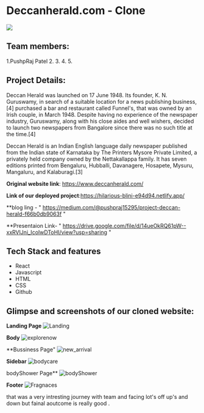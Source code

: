 # Deccanherald.com - Clone

<img src="https://raw.githubusercontent.com/pushpraj15295/deccan-project4/main/dk/dk.png" >

## Team members:
1.PushpRaj Patel 
2. 
3. 
4. 
5.


## Project Details:
Deccan Herald was launched on 17 June 1948. Its founder, K. N. Guruswamy, in search of a suitable location for a news publishing business, [4] purchased a bar and restaurant called Funnel's, that was owned by an Irish couple, in March 1948. Despite having no experience of the newspaper industry, Guruswamy, along with his close aides and well wishers, decided to launch two newspapers from Bangalore since there was no such title at the time.[4]

Deccan Herald is an Indian English language daily newspaper published from the Indian state of Karnataka by The Printers Mysore Private Limited, a privately held company owned by the Nettakallappa family. It has seven editions printed from Bengaluru, Hubballi, Davanagere, Hosapete, Mysuru, Mangaluru, and Kalaburagi.[3]

**Original website link**: https://www.deccanherald.com/

**Link of our deployed project**:https://hilarious-blini-e94d94.netlify.app/

**blog ling - " https://medium.com/@pushpraj15295/project-deccan-herald-f66b0db9063f "

**Presentaion Link- " https://drive.google.com/file/d/14ueOkRQ61pW--xxRVlJni_IcoIwDToHI/view?usp=sharing "

## Tech Stack and features
-  React
- Javascript
- HTML
- CSS
- Github


## Glimpse and screenshots of our cloned website:
**Landing Page**
![Landing](https://raw.githubusercontent.com/pushpraj15295/deccan-project4/main/dk/dk1.png)

**Body**
![explorenow](https://raw.githubusercontent.com/pushpraj15295/deccan-project4/main/dk/dk2.png)

**Bussiness Page"
![new_arrival](https://raw.githubusercontent.com/pushpraj15295/deccan-project4/main/dk/dk3.png)

**Sidebar**
![bodycare](https://raw.githubusercontent.com/pushpraj15295/deccan-project4/main/dk/dk4.png)

bodyShower Page**
![bodyShower](https://user-images.githubusercontent.com/97913174/185204076-00bf465d-081e-4dfc-bfa8-5a255cba7118.png)

**Footer**
![Fragnaces](https://raw.githubusercontent.com/pushpraj15295/deccan-project4/main/dk/dk5.png)












that was a very intresting journey with team and facing lot's off up's and down but fainal aoutcome is really good .

